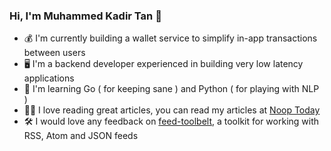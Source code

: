 ### Hi, I'm Muhammed Kadir Tan 👋

- 💰 I'm currently building a wallet service to simplify in-app transactions between users
- 🖥 I'm a backend developer experienced in building very low latency applications
- 🦉 I'm learning Go ( for keeping sane ) and Python ( for playing with NLP )
- ✍🏻 I love reading great articles, you can read my articles at [Noop Today](https://nooptoday.com)
- 🛠 I would love any feedback on [feed-toolbelt](https://github.com/mkadirtan/feed-toolbelt), a toolkit for working with RSS, Atom and JSON feeds

